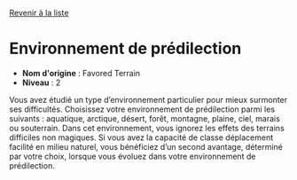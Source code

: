 [Revenir à la liste](list.md)

# Environnement de prédilection

 * **Nom d'origine** : Favored Terrain
 * **Niveau** : 2


<p>Vous avez étudié un type d’environnement particulier pour mieux surmonter ses difficultés. Choisissez votre environnement de prédilection parmi les suivants : aquatique, arctique, désert, forêt, montagne, plaine, ciel, marais ou souterrain. Dans cet environnement, vous ignorez les effets des terrains difficiles non magiques. Si vous avez la capacité de classe déplacement facilité en milieu naturel, vous bénéficiez d’un second avantage, déterminé par votre choix, lorsque vous évoluez dans votre environnement de prédilection.</p>